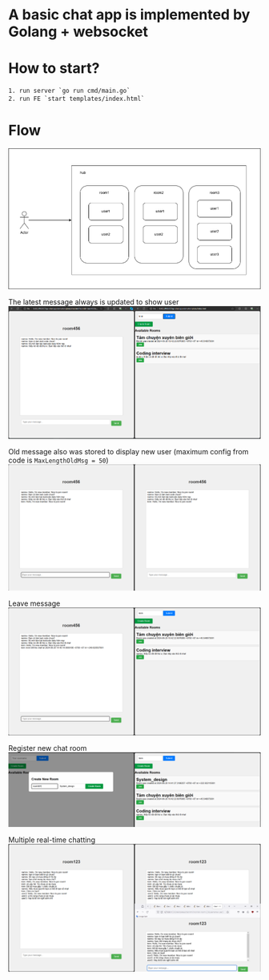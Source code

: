 # A basic chat app is implemented by Golang + websocket

# How to start?

    1. run server `go run cmd/main.go`
    2. run FE `start templates/index.html`

# Flow

![alt text](docs/flow.png)


The latest message always is updated to show user
![alt text](docs/image.png)

Old message also was stored to display new user (maximum config from code is `MaxLengthOldMsg = 50`)
![alt text](docs/image-1.png)

Leave message
![alt text](docs/image-2.png)

Register new chat room
![alt text](docs/image-3.png)

Multiple real-time chatting
![alt text](docs/image4.png)
